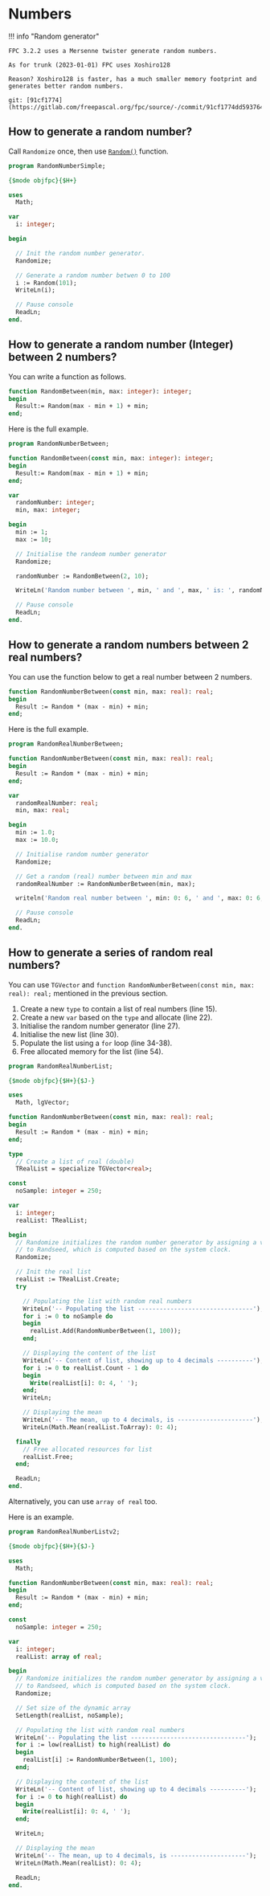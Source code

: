 # Numbers


!!! info "Random generator"

    FPC 3.2.2 uses a Mersenne twister generate random numbers.
    
    As for trunk (2023-01-01) FPC uses Xoshiro128
    
    Reason? Xoshiro128 is faster, has a much smaller memory footprint and generates better random numbers.
    
    git: [91cf1774](https://gitlab.com/freepascal.org/fpc/source/-/commit/91cf1774dd59376434dde4581f8eaad74696aa0a)


## How to generate a random number?

Call `Randomize` once, then use [`Random()`](https://www.freepascal.org/docs-html/rtl/system/random.html) function.

```pascal hl_lines="14 17" linenums="1"
program RandomNumberSimple;

{$mode objfpc}{$H+}

uses
  Math;

var
  i: integer;

begin

  // Init the random number generator.
  Randomize;

  // Generate a random number betwen 0 to 100
  i := Random(101);
  WriteLn(i);

  // Pause console
  ReadLn;
end.
```

## How to generate a random number (Integer) between 2 numbers?

You can write a function as follows.

```pascal
function RandomBetween(min, max: integer): integer;
begin
  Result:= Random(max - min + 1) + min;
end;
```

Here is the full example.

```pascal hl_lines="3-6 17 19" linenums="1"
program RandomNumberBetween;

function RandomBetween(const min, max: integer): integer;
begin
  Result:= Random(max - min + 1) + min;
end;

var
  randomNumber: integer;
  min, max: integer;

begin
  min := 1;
  max := 10;

  // Initialise the randeom number generator
  Randomize;

  randomNumber := RandomBetween(2, 10);

  WriteLn('Random number between ', min, ' and ', max, ' is: ', randomNumber);

  // Pause console
  ReadLn;
end.
```

## How to generate a random numbers between 2 real numbers?

You can use the function below to get a real number between 2 numbers.

```pascal
function RandomNumberBetween(const min, max: real): real;
begin
  Result := Random * (max - min) + min;
end;
```

Here is the full example.

```pascal hl_lines="3-6 17 20" linenums="1"
program RandomRealNumberBetween;

function RandomNumberBetween(const min, max: real): real;
begin
  Result := Random * (max - min) + min;
end;

var
  randomRealNumber: real;
  min, max: real;

begin
  min := 1.0;
  max := 10.0;

  // Initialise random number generator
  Randomize;

  // Get a random (real) number between min and max
  randomRealNumber := RandomNumberBetween(min, max);

  writeln('Random real number between ', min: 0: 6, ' and ', max: 0: 6, ' is: ', randomRealNumber: 0: 6);

  // Pause console
  ReadLn;
end.
```

## How to generate a series of random real numbers?

You can use `TGVector` and `function RandomNumberBetween(const min, max: real): real;` mentioned in the previous section.

1. Create a new `type` to contain a list of real numbers (line 15).
2. Create a new `var` based on the `type` and allocate  (line 22).
3. Initialise the random number generator (line 27).
4. Initialise the new list (line 30).
5. Populate the list using a `for` loop (line 34-38).
6. Free allocated memory for the list (line 54).

```pascal hl_lines="15 22 27 30 34-38 54" linenums="1"
program RandomRealNumberList;

{$mode objfpc}{$H+}{$J-}

uses
  Math, lgVector;

function RandomNumberBetween(const min, max: real): real;
begin
  Result := Random * (max - min) + min;
end;

type
  // Create a list of real (double)
  TRealList = specialize TGVector<real>;

const
  noSample: integer = 250;

var
  i: integer;
  realList: TRealList;

begin
  // Randomize initializes the random number generator by assigning a value
  // to Randseed, which is computed based on the system clock.
  Randomize;

  // Init the real list
  realList := TRealList.Create;
  try

    // Populating the list with random real numbers
    WriteLn('-- Populating the list --------------------------------');
    for i := 0 to noSample do
    begin
      realList.Add(RandomNumberBetween(1, 100));
    end;

    // Displaying the content of the list
    WriteLn('-- Content of list, showing up to 4 decimals ----------');
    for i := 0 to realList.Count - 1 do
    begin
      Write(realList[i]: 0: 4, ' ');
    end;
    WriteLn;

    // Displaying the mean
    WriteLn('-- The mean, up to 4 decimals, is ---------------------');
    WriteLn(Math.Mean(realList.ToArray): 0: 4);

  finally
    // Free allocated resources for list
    realList.Free;
  end;

  ReadLn;
end.
```

Alternatively, you can use `array of real` too.

Here is an example.

```pascal hl_lines="18 26 32" linenums="1"
program RandomRealNumberListv2;

{$mode objfpc}{$H+}{$J-}

uses
  Math;

function RandomNumberBetween(const min, max: real): real;
begin
  Result := Random * (max - min) + min;
end;

const
  noSample: integer = 250;

var
  i: integer;
  realList: array of real;

begin
  // Randomize initializes the random number generator by assigning a value
  // to Randseed, which is computed based on the system clock.
  Randomize;

  // Set size of the dynamic array
  SetLength(realList, noSample);

  // Populating the list with random real numbers
  WriteLn('-- Populating the list --------------------------------');
  for i := low(realList) to high(realList) do
  begin
    realList[i] := RandomNumberBetween(1, 100);
  end;

  // Displaying the content of the list
  WriteLn('-- Content of list, showing up to 4 decimals ----------');
  for i := 0 to high(realList) do
  begin
    Write(realList[i]: 0: 4, ' ');
  end;

  WriteLn;

  // Displaying the mean
  WriteLn('-- The mean, up to 4 decimals, is ---------------------');
  WriteLn(Math.Mean(realList): 0: 4);

  ReadLn;
end.
```